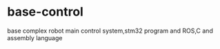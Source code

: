 # base-control
base complex robot main control system,stm32 program and ROS,C and assembly language
